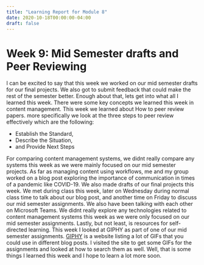 ```yaml
---
title: "Learning Report for Module 8"
date: 2020-10-18T00:00:00-04:00
draft: false
---
```


Week 9: Mid Semester drafts and Peer Reviewing
==============================================
I can be excited to say that this week we worked on our mid semester drafts for our final projects. We also got to submit feedback that could make the rest of the semester better. Enough about that, lets get into what all I learned this week. There were some key concepts we learned this week in content management. This week we learned about How to peer review papers. more specifically we look at the three steps to peer review effectively which are the following:
* Establish the Standard,
* Describe the Situation,
* and Provide Next Steps

For comparing content management systems, we didnt really compare any systems this week as we were mainly focused on our mid semester projects. As far as managing content using workflows, me and my group worked on a blog post exploring the importance of communication in times of a pandemic like COVID-19. We also made drafts of our final projects this week. We met during class this week, later on Wednesday during normal class time to talk about our blog post, and another time on Friday to discuss our mid semester assignments. We also have been talking with each other on Microsoft Teams. We didnt really explore any technologies related to content management systems this week as we were only focused on our mid semester assignments. Lastly, but not least, is resources for self-directed learning. This week I looked at GIPHY as part of one of our mid semester assignments. [GIPHY](https://giphy.com/ "GIPHY") is a website listing a lot of GIFs that you could use in different blog posts. I visited the site to get some GIFs for the assignments and looked at how to search them as well. Well, that is some things I learned this week and I hope to learn a lot more soon.
